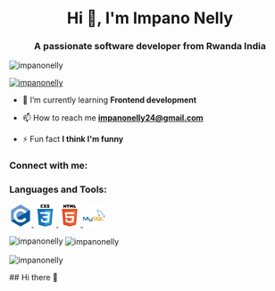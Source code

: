 <h1 align="center">Hi 👋, I'm Impano Nelly</h1>
<h3 align="center">A passionate software developer from Rwanda India</h3>

<p align="left"> <img src="https://komarev.com/ghpvc/?username=impanonelly&label=Profile%20views&color=0e75b6&style=flat" alt="impanonelly" /> </p>

<p align="left"> <a href="https://github.com/ryo-ma/github-profile-trophy"><img src="https://github-profile-trophy.vercel.app/?username=impanonelly" alt="impanonelly" /></a> </p>

- 🌱 I’m currently learning **Frontend development**

- 📫 How to reach me **impanonelly24@gmail.com**

- ⚡ Fun fact **I think I'm funny**

<h3 align="left">Connect with me:</h3>
<p align="left">
</p>

<h3 align="left">Languages and Tools:</h3>
<p align="left"> <a href="https://www.cprogramming.com/" target="_blank" rel="noreferrer"> <img src="https://raw.githubusercontent.com/devicons/devicon/master/icons/c/c-original.svg" alt="c" width="40" height="40"/> </a> <a href="https://www.w3schools.com/css/" target="_blank" rel="noreferrer"> <img src="https://raw.githubusercontent.com/devicons/devicon/master/icons/css3/css3-original-wordmark.svg" alt="css3" width="40" height="40"/> </a> <a href="https://www.w3.org/html/" target="_blank" rel="noreferrer"> <img src="https://raw.githubusercontent.com/devicons/devicon/master/icons/html5/html5-original-wordmark.svg" alt="html5" width="40" height="40"/> </a> <a href="https://www.mysql.com/" target="_blank" rel="noreferrer"> <img src="https://raw.githubusercontent.com/devicons/devicon/master/icons/mysql/mysql-original-wordmark.svg" alt="mysql" width="40" height="40"/> </a> </p>

<p><img align="left" src="https://github-readme-stats.vercel.app/api/top-langs?username=impanonelly&show_icons=true&locale=en&layout=compact" alt="impanonelly" /></p>

<p>&nbsp;<img align="center" src="https://github-readme-stats.vercel.app/api?username=impanonelly&show_icons=true&locale=en" alt="impanonelly" /></p>

<p><img align="center" src="https://github-readme-streak-stats.herokuapp.com/?user=impanonelly&" alt="impanonelly" /></p>
## Hi there 👋

<!--
**Impanonelly/Impanonelly** is a ✨ _special_ ✨ repository because its `README.md` (this file) appears on your GitHub profile.

Here are some ideas to get you started:

- 🔭 I’m currently working on ...
- 🌱 I’m currently learning ...
- 👯 I’m looking to collaborate on ...
- 🤔 I’m looking for help with ...
- 💬 Ask me about ...
- 📫 How to reach me: ...
- 😄 Pronouns: ...
- ⚡ Fun fact: ...
-->
